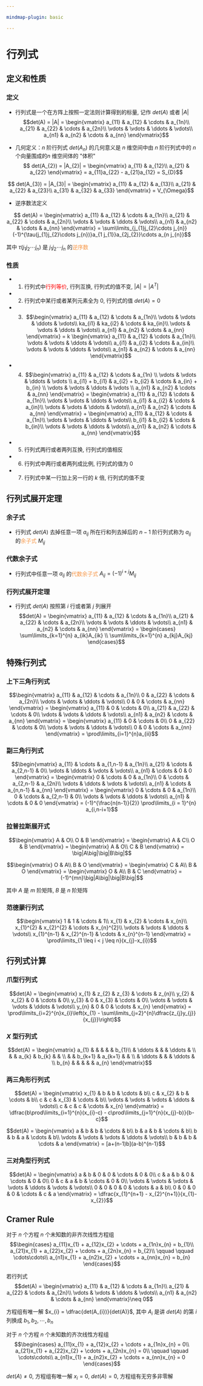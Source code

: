 ```yaml
---

mindmap-plugin: basic

---
```

# 行列式

## 定义和性质

### 定义

- 行列式是一个在方阵上按照一定法则计算得到的标量, 记作 $det(A)$ 或者 $|A|$
$$det(A) = |A| = \begin{vmatrix}
		a_{11} & a_{12} & \cdots & a_{1n}\\
		a_{21} & a_{22} & \cdots & a_{2n}\\
		\vdots & \vdots & \ddots & \vdots\\
		a_{n1} & a_{n2} & \cdots & a_{nn}
	\end{vmatrix}$$

- 几何定义：$n$ 阶行列式 $det(A_{n})$ 的几何意义是 $n$ 维空间中由 $n$ 阶行列式中的 $n$ 个向量围成的$n$ 维空间体的 "体积"
$$ det(A_{2}) = |A_{2}| = 
\begin{vmatrix}
	a_{11} & a_{12}\\
	a_{21} & a_{22}
\end{vmatrix} = a_{11}a_{22} - a_{21}a_{12} = S_{D}$$

$$ det(A_{3}) =  |A_{3}| = 
\begin{vmatrix}
	a_{11} & a_{12} & a_{13}\\
	a_{21} & a_{22} & a_{23}\\
	a_{31} & a_{32} & a_{33}
\end{vmatrix} = V_{\Omega}$$

- 逆序数法定义

$$ det(A) = \begin{vmatrix}
	a_{11} & a_{12} & \cdots & a_{1n}\\
	a_{21} & a_{22} & \cdots & a_{2n}\\
	\vdots & \vdots & \ddots & \vdots\\
	a_{n1} & a_{n2} & \cdots & a_{nn}
\end{vmatrix} = 
\sum\limits_{j_{1}j_{2}\cdots j_{n}}(-1)^{\tau(j_{1}j_{2}\cdots j_{n})}a_{1 j_{1}}a_{2j_{2}}\cdots a_{n j_{n}}$$

其中 $\tau(j_{1}j_{2}\cdots j_{n})$ 是 $j_{1}j_{2}\cdots j_{n}$ 的<font color="#f79646">逆序数</font>

### 性质
- 1. 行列式中<font color="#ff0000">行列等价</font>, 行列互换, 行列式的值不变, $|A|=|A^{T}|$
- 2. 行列式中某行或者某列元素全为 $0$, 行列式的值 $det(A) = 0$
- 3. $$\begin{vmatrix}
			a_{11}  & a_{12}  & \cdots & a_{1n}\\
			\vdots  & \vdots  & \ddots & \vdots\\
			ka_{i1} & ka_{i2} & \cdots & ka_{in}\\
			\vdots  & \vdots  & \ddots & \vdots\\
			a_{n1}  & a_{n2}  & \cdots & a_{nn}
		\end{vmatrix} = k 
		\begin{vmatrix}
			a_{11} & a_{12} & \cdots & a_{1n}\\
			\vdots & \vdots & \ddots & \vdots\\
			a_{i1} & a_{i2} & \cdots & a_{in}\\
			\vdots & \vdots & \ddots & \vdots\\
			a_{n1} & a_{n2} & \cdots & a_{nn}
		\end{vmatrix}$$
- 4. $$\begin{vmatrix}
			a_{11}          & a_{12}          & \cdots & a_{1n} \\
			\vdots          & \vdots          & \ddots & \vdots \\
			a_{i1} + b_{i1} & a_{i2} + b_{i2} & \cdots & a_{in} + b_{in} \\
			\vdots          & \vdots          & \ddots & \vdots \\
			a_{n1}          & a_{n2}          & \cdots & a_{nn}
		\end{vmatrix} = 
		\begin{vmatrix}
			a_{11} & a_{12} & \cdots & a_{1n}\\
			\vdots & \vdots & \ddots & \vdots\\
			a_{i1} & a_{i2} & \cdots & a_{in}\\
			\vdots & \vdots & \ddots & \vdots\\
			a_{n1} & a_{n2} & \cdots & a_{nn}
		\end{vmatrix} + 
		\begin{vmatrix}
			a_{11} & a_{12} & \cdots & a_{1n}\\
			\vdots & \vdots & \ddots & \vdots\\
			b_{i1} & b_{i2} & \cdots & b_{in}\\
			\vdots & \vdots & \ddots & \vdots\\
			a_{n1} & a_{n2} & \cdots & a_{nn}
		\end{vmatrix}$$
- 5. 行列式两行或者两列互换, 行列式的值相反
- 6. 行列式中两行或者两列成比例, 行列式的值为 $0$
- 7. 行列式中某一行加上另一行的 $k$ 倍, 行列式的值不变

## 行列式展开定理

### 余子式
- 行列式 $det(A)$ 去掉任意一项 $a_{ij}$ 所在行和列去掉后的 $n-1$ 阶行列式称为 $a_{ij}$ 的<font color="#f79646">余子式</font> $M_{ij}$

### 代数余子式
- 行列式中任意一项 $a_{ij}$ 的<font color="#f79646">代数余子式</font> $A_{ij} = (-1)^{i+j}M_{ij}$

### 行列式展开定理
- 行列式 $det(A)$ 按照第 $i$ 行或者第 $j$ 列展开
$$det(A) = \begin{vmatrix}
    a_{11} & a_{12} & \cdots & a_{1n}\\
    a_{21} & a_{22} & \cdots & a_{2n}\\
    \vdots & \vdots & \ddots & \vdots\\
    a_{n1} & a_{n2} & \cdots & a_{nn}
\end{vmatrix} = 
\begin{cases}
    \sum\limits_{k=1}^{n} a_{ik}A_{ik} \\
    \sum\limits_{k=1}^{n} a_{kj}A_{kj}
\end{cases}$$

## 特殊行列式

### 上下三角行列式

$$\begin{vmatrix}
		a_{11} & a_{12} & \cdots & a_{1n}\\
		0      & a_{22} & \cdots & a_{2n}\\
		\vdots & \vdots & \ddots & \vdots\\
		0      & 0      & \cdots & a_{nn}
	\end{vmatrix} = 
	\begin{vmatrix}
		a_{11} & 0      & \cdots & 0\\
		a_{21} & a_{22} & \cdots & 0\\
		\vdots & \vdots & \ddots & \vdots\\
		a_{n1} & a_{n2} & \cdots & a_{nn}
	\end{vmatrix} = 
	\begin{vmatrix}
		a_{11} & 0      & \cdots & 0\\
		0      & a_{22} & \cdots & 0\\
		\vdots & \vdots & \ddots & \vdots\\
		0      & 0      & \cdots & a_{nn}
	\end{vmatrix} = \prod\limits_{i=1}^{n}a_{ii}$$


### 副三角行列式

$$\begin{vmatrix}
    a_{11} & \cdots & a_{1,n-1} & a_{1n}\\
    a_{21} & \cdots & a_{2,n-1} & 0\\
    \vdots & \ddots & \vdots    & \vdots\\
    a_{n1} & \cdots & 0         & 0
\end{vmatrix} = \begin{vmatrix}
    0      & \cdots & 0         & a_{1n}\\
    0      & \cdots & a_{2,n-1} & a_{2n}\\
    \vdots & \ddots & \vdots    & \vdots\\
    a_{n1} & \cdots & a_{n,n-1} & a_{nn}
\end{vmatrix} = \begin{vmatrix}
    0      & \cdots & 0          & a_{1n}\\
    0      & \cdots & a_{2,n-1}  & 0\\
    \vdots & \vdots & \ddots     & \vdots\\
    a_{n1} & \cdots & 0          & 0
\end{vmatrix} = (-1)^{\frac{n(n-1)}{2}} \prod\limits_{i = 1}^{n} a_{i,n-i+1}$$

### 拉普拉斯展开式

$$\begin{vmatrix}
    A & O\\
    O & B
\end{vmatrix} =  
\begin{vmatrix}
    A & C\\
    O & B
\end{vmatrix} =  
\begin{vmatrix}
    A & O\\
    C & B
\end{vmatrix} = \big|A\big|\big|B\big|$$

$$\begin{vmatrix}
    O & A\\
    B & O
\end{vmatrix} = 
\begin{vmatrix}
    C & A\\
    B & O
\end{vmatrix} =  
\begin{vmatrix}
    O & A\\
    B & C
\end{vmatrix} = (-1)^{mn}\big|A\big|\big|B\big|$$

其中 $A$ 是 $m$ 阶矩阵, $B$ 是 $n$ 阶矩阵

### 范德蒙行列式

$$\begin{vmatrix}
    1           & 1           & \cdots & 1\\
    x_{1}       & x_{2}       & \cdots & x_{n}\\
    x_{1}^{2}   & x_{2}^{2}   & \cdots & x_{n}^{2}\\
    \vdots      & \vdots      & \ddots & \vdots\\
    x_{1}^{n-1} & x_{2}^{n-1} & \cdots & x_{n}^{n-1}
\end{vmatrix} = \prod\limits_{1 \leq i < j \leq n}(x_{j}-x_{i})$$

## 行列式计算

### 爪型行列式

$$det(A) = \begin{vmatrix}
    x_{1}  & z_{2}  & z_{3}  & \cdots & z_{n}\\
    y_{2}  & x_{2}  & 0      & \cdots & 0\\
    y_{3}  & 0      & x_{3}  & \cdots & 0\\
    \vdots & \vdots & \vdots & \ddots & \vdots\\
    y_{n}  & 0      & 0      & \cdots & x_{n}
\end{vmatrix} =  \prod\limits_{i=2}^{n}x_{i}\left(x_{1} - \sum\limits_{j=2}^{n}\dfrac{z_{j}y_{j}}{x_{j}}\right)$$


### $X$ 型行列式

$$det(A) = \begin{vmatrix}
    a_{1} &        &         &         &  & b_{1}\\
            & \ddots &         &         & \ddots  & \\
            &        & a_{k}   & b_{k}   &  & \\	
            &        & b_{k+1} & a_{k+1} &  & \\
            & \ddots &         &         & \ddots & \\
    b_{n} &        &         &         &  & a_{n}					
\end{vmatrix}$$

### 两三角形行列式

$$det(A) = \begin{vmatrix}
    x_{1}      & b      & b      & \cdots & b\\
    c          & x_{2}  & b      & \cdots & b\\
    c          & c      & x_{3}  & \cdots & b\\
    \vdots     & \vdots & \vdots & \ddots & \vdots\\
    c          & c      & c      & \cdots & x_{n}
\end{vmatrix} = \dfrac{b\prod\limits_{i=1}^{n}(x_{i}-c) - c\prod\limits_{j=1}^{n}(x_{j}-b)}{b-c}$$

$$det(A) = \begin{vmatrix}
    a      & b      & b      & \cdots & b\\
    b      & a      & b      & \cdots & b\\
    b      & b      & a      & \cdots & b\\
    \vdots & \vdots & \vdots & \ddots & \vdots\\
    b      & b      & b      & \cdots & a
\end{vmatrix} = [a+(n-1)b](a-b)^{n-1}$$

### 三对角型行列式

$$det(A) = \begin{vmatrix}
    a      & b      & 0      & 0      & \cdots & 0      & 0\\
    c      & a      & b      & 0      & \cdots & 0      & 0\\
    0      & c      & a      & b      & \cdots & 0      & 0\\
    \vdots & \vdots & \vdots & \vdots & \ddots & \vdots & \vdots\\
    0      & 0      & 0      & 0      & \cdots & a      & b\\
    0      & 0      & 0      & 0      & \cdots & c      & a
\end{vmatrix} = \dfrac{x_{1}^{n+1} - x_{2}^{n+1}}{x_{1}-x_{2}}$$

## Cramer Rule

对于 $n$ 个方程 $n$ 个未知数的非齐次线性方程组
$$\begin{cases}
    a_{11}x_{1} + a_{12}x_{2} + \cdots + a_{1n}x_{n} = b_{1}\\
    a_{21}x_{1} + a_{22}x_{2} + \cdots + a_{2n}x_{n} = b_{2}\\
    \qquad \qquad \cdots\cdots\\
    a_{n1}x_{1} + a_{n2}x_{2} + \cdots + a_{nn}x_{n} = b_{n}
\end{cases}$$

若行列式 
$$det(A) = \begin{vmatrix}
    a_{11} & a_{12} & \cdots & a_{1n}\\
    a_{21} & a_{22} & \cdots & a_{2n}\\
    \vdots & \vdots & \ddots & \vdots\\
    a_{n1} & a_{n2} & \cdots & a_{nn}
\end{vmatrix}\neq 0$$

方程组有唯一解 $x_{i} = \dfrac{det(A_{i})}{det(A)}$, 其中 $A_{i}$ 是讲 $det(A)$ 的第 $i$ 列换成 $b_{1}, b_{2}, \cdots, b_{n}$

对于 $n$ 个方程 $n$ 个未知数的齐次线性方程组
$$\begin{cases}
    a_{11}x_{1} + a_{12}x_{2} + \cdots + a_{1n}x_{n} = 0\\
    a_{21}x_{1} + a_{22}x_{2} + \cdots + a_{2n}x_{n} = 0\\
    \qquad \qquad \cdots\cdots\\
    a_{n1}x_{1} + a_{n2}x_{2} + \cdots + a_{nn}x_{n} = 0
\end{cases}$$

$det(A)\neq 0$, 方程组有唯一解 $x_{i} = 0$, $det(A) = 0$, 方程组有无穷多非零解
